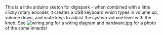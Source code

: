 This is a little arduino sketch for digispark - when combined with a little clicky rotary encoder, it creates a USB keyboard which types in volume up, volume down, and mute keys to adjust the system volume level with the knob. 
See ![wiring.png](/media/wiring.png) for a wiring diagram and hardware.jpg for a photo of the some innards!


